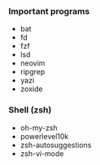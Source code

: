### Important programs
- bat 
- fd
- fzf
- lsd
- neovim
- ripgrep
- yazi
- zoxide

### Shell (zsh)
- oh-my-zsh
- powerlevel10k
- zsh-autosuggestions
- zsh-vi-mode
